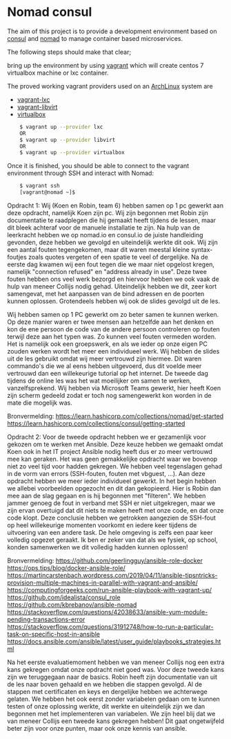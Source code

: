 # Nomad consul

The aim of this project is to provide a development environment based on [consul](https://www.consul.io) and [nomad](https://www.nomadproject.io) to manage container based microservices.

The following steps should make that clear;

bring up the environment by using [vagrant](https://www.vagrantup.com) which will create centos 7 virtualbox machine or lxc container.

The proved working vagrant providers used on an [ArchLinux](https://www.archlinux.org/) system are
* [vagrant-lxc](https://github.com/fgrehm/vagrant-lxc)
* [vagrant-libvirt](https://github.com/vagrant-libvirt/)
* [virtualbox](https://www.virtualbox.org/)

```bash
    $ vagrant up --provider lxc
    OR
    $ vagrant up --provider libvirt
    OR
    $ vagrant up --provider virtualbox
```

Once it is finished, you should be able to connect to the vagrant environment through SSH and interact with Nomad:

```bash
    $ vagrant ssh
    [vagrant@nomad ~]$
```

Opdracht 1:
Wij (Koen en Robin, team 6) hebben samen op 1 pc gewerkt aan deze opdracht, namelijk Koen zijn pc. Wij zijn begonnen met Robin zijn documentatie te raadplegen die hij gemaakt heeft tijdens de lessen, maar dit bleek achteraf voor de manuele installatie te zijn. Na hulp van de leerkracht hebben we op nomad.io en consul.io de juiste handleiding gevonden, deze hebben we gevolgd en uiteindelijk werkte dit ook.
Wij zijn een aantal fouten tegengekomen, maar dit waren meestal kleine syntax-foutjes zoals quotes vergeten of een spatie te veel of dergelijke.
Na de eerste dag kwamen wij een fout tegen die we maar niet opgelost kregen, namelijk "connection refused" en "address already in use". Deze twee fouten hebben ons veel werk bezorgd en hiervoor hebben we ook vaak de hulp van meneer Collijs nodig gehad. Uiteindelijk hebben we dit, zeer kort samengevat, met het aanpassen van de bind adressen en de poorten kunnen oplossen.
Grotendeels hebben wij ook de slides gevolgd uit de les.

Wij hebben samen op 1 PC gewerkt om zo beter samen te kunnen werken. Op deze manier waren er twee mensen aan hetzelfde aan het denken en kon de ene persoon de code van de andere persoon controleren op fouten terwijl deze aan het typen was. Zo kunnen veel fouten vermeden worden. Het is namelijk ook een groepswerk, en als we ieder op onze eigen PC zouden werken wordt het meer een individueel werk.
Wij hebben de slides uit de les gebruikt omdat wij meer vertrouwd zijn hiermee. Dit waren commando's die we al eens hebben uitgevoerd, dus dit voelde meer vertrouwd dan een willekeurige tutorial op het internet.
De tweede dag tijdens de online les was het wat moeilijker om samen te werken, vanzelfsprekend. Wij hebben via Microsoft Teams gewerkt, hier heeft Koen zijn scherm gedeeld zodat er toch nog samengewerkt kon worden in de mate die mogelijk was.

Bronvermelding:
https://learn.hashicorp.com/collections/nomad/get-started
https://learn.hashicorp.com/collections/consul/getting-started


Opdracht 2:
Voor de tweede opdracht hebben we er gezamenlijk voor gekozen om te werken met Ansible. Deze keuze hebben we gemaakt omdat Koen ook in het IT project Ansible nodig heeft dus er zo meer vertrouwd mee kan geraken.
Het was geen gemakkelijke opdracht waar we bovenop niet zo veel tijd voor hadden gekregen. We hebben veel tegenslagen gehad in de vorm van errors (SSH-fouten, fouten met vbguest, ...).
Aan deze opdracht hebben we meer ieder individueel gewerkt. In het begin hebben we allebei voorbeelden opgezocht en dit dan gekopieerd. Hier is Robin dan mee aan de slag gegaan en is hij begonnen met "filteren".
We hebben jammer genoeg de fout in verband met SSH er niet uitgekregen, maar we zijn ervan overtuigd dat dit niets te maken heeft met onze code, en dat onze code klopt. Deze conclusie hebben we getrokken aangezien de SSH-fout op heel willekeurige momenten voorkomt en iedere keer tijdens de uitvoering van een andere task. De hele omgeving is zelfs een paar keer volledig opgezet geraakt.
Ik ben er zeker van dat als we fysiek, op school, konden samenwerken we dit volledig hadden kunnen oplossen!

Bronvermelding:
https://github.com/geerlingguy/ansible-role-docker
https://ops.tips/blog/docker-ansible-role/
https://martincarstenbach.wordpress.com/2019/04/11/ansible-tipsntricks-provision-multiple-machines-in-parallel-with-vagrant-and-ansible/
https://computingforgeeks.com/run-ansible-playbook-with-vagrant-up/
https://github.com/idealista/consul_role
https://github.com/kbrebanov/ansible-nomad
https://stackoverflow.com/questions/42038633/ansible-yum-module-pending-transactions-error
https://stackoverflow.com/questions/31912748/how-to-run-a-particular-task-on-specific-host-in-ansible
https://docs.ansible.com/ansible/latest/user_guide/playbooks_strategies.html

Na het eerste evaluatiemoment hebben we van meneer Collijs nog een extra kans gekregen omdat onze opdracht niet goed was.
Voor deze tweede kans zijn we teruggegaan naar de basics. Robin heeft zijn documentatie van uit de les naar boven gehaald en we hebben die stappen gevolgd. Al de stappen met certificaten en keys en dergelijke hebben we achterwege gelaten.
We hebben het ook eerst zonder variabelen gedaan om te kunnen testen of onze oplossing werkte, dit werkte en uiteindelijk zijn we dan begonnen met het implementeren van variabelen.
We zijn heel blij dat we van meneer Collijs een tweede kans gekregen hebben! Dit gaat ongetwijfeld beter zijn voor onze punten, maar ook onze kennis van ansible.